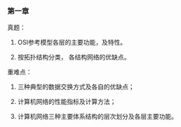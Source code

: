 ### 第一章
真题：
1. OSI参考模型各层的主要功能，及特性。

2. 按拓扑结构分类， 各结构网络的优缺点。

重难点：
1. 三种典型的数据交换方式及各自的优缺点；

2. 计算机网络的性能指标及计算方法；

3. 计算机网络三种主要体系结构的层次划分及各层主要功能。
